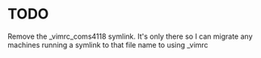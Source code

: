 # TODO
Remove the \_vimrc\_coms4118 symlink. It's only there so I can migrate any
machines running a symlink to that file name to using \_vimrc

